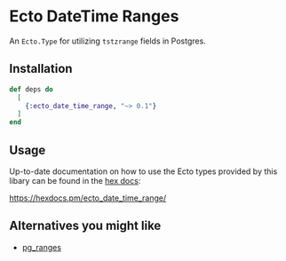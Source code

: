 # Ecto DateTime Ranges

An `Ecto.Type` for utilizing `tstzrange` fields in Postgres.

## Installation

```elixir
def deps do
  [
    {:ecto_date_time_range, "~> 0.1"}
  ]
end
```

## Usage

Up-to-date documentation on how to use the Ecto types provided by this libary can be found in the
[hex docs](https://hexdocs.pm/ecto_date_time_range/):

https://hexdocs.pm/ecto_date_time_range/

## Alternatives you might like

- [pg_ranges](https://hex.pm/packages/pg_ranges)